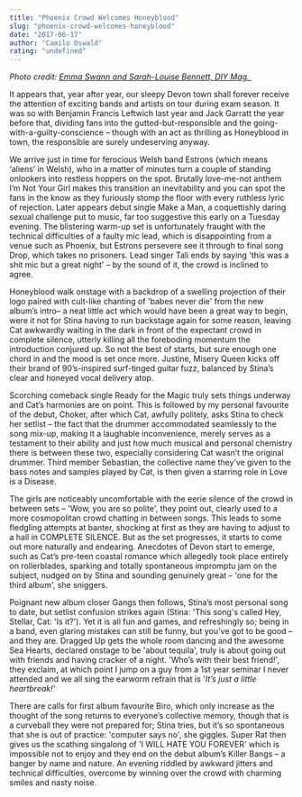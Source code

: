```yaml
---
title: "Phoenix Crowd Welcomes Honeyblood"
slug: "phoenix-crowd-welcomes-honeyblood"
date: "2017-06-17"
author: "Camilo Oswald"
rating: "undefined"
---
```


_Photo credit: [Emma Swann and Sarah-Louise Bennett, DIY Mag. ](http://diymag.com/2015/05/25/liverpool-sound-city-2015-peace-the-cribs-and-honeyblood-close-things-out-in-style)_

It appears that, year after year, our sleepy Devon town shall forever receive the attention of exciting bands and artists on tour during exam season. It was so with Benjamin Francis Leftwich last year and Jack Garratt the year before that, dividing fans into the gutted-but-responsible and the going-with-a-guilty-conscience – though with an act as thrilling as Honeyblood in town, the responsible are surely undeserving anyway.

We arrive just in time for ferocious Welsh band Estrons (which means ‘aliens’ in Welsh), who in a matter of minutes turn a couple of standing onlookers into restless hoppers on the spot. Brutally love-me-not anthem I’m Not Your Girl makes this transition an inevitability and you can spot the fans in the know as they furiously stomp the floor with every ruthless lyric of rejection. Later appears debut single Make a Man, a coquettishly daring sexual challenge put to music, far too suggestive this early on a Tuesday evening. The blistering warm-up set is unfortunately fraught with the technical difficulties of a faulty mic lead, which is disappointing from a venue such as Phoenix, but Estrons persevere see it through to final song Drop, which takes no prisoners. Lead singer Tali ends by saying 'this was a shit mic but a great night' – by the sound of it, the crowd is inclined to agree.

Honeyblood walk onstage with a backdrop of a swelling projection of their logo paired with cult-like chanting of 'babes never die' from the new album’s intro– a neat little act which would have been a great way to begin, were it not for Stina having to run backstage again for some reason, leaving Cat awkwardly waiting in the dark in front of the expectant crowd in complete silence, utterly killing all the foreboding momentum the introduction conjured up. So not the best of starts, but sure enough one chord in and the mood is set once more. Justine, Misery Queen kicks off their brand of 90’s-inspired surf-tinged guitar fuzz, balanced by Stina’s clear and honeyed vocal delivery atop.

Scorching comeback single Ready for the Magic truly sets things underway and Cat’s harmonies are on point. This is followed by my personal favourite of the debut, Choker, after which Cat, awfully politely, asks Stina to check her setlist – the fact that the drummer accommodated seamlessly to the song mix-up, making it a laughable inconvenience, merely serves as a testament to their ability and just how much musical and personal chemistry there is between these two, especially considering Cat wasn’t the original drummer. Third member Sebastian, the collective name they’ve given to the bass notes and samples played by Cat, is then given a starring role in Love is a Disease.

The girls are noticeably uncomfortable with the eerie silence of the crowd in between sets – 'Wow, you are so polite', they point out, clearly used to a more cosmopolitan crowd chatting in between songs. This leads to some fledgling attempts at banter, shocking at first as they are having to adjust to a hall in COMPLETE SILENCE. But as the set progresses, it starts to come out more naturally and endearing. Anecdotes of Devon start to emerge, such as Cat’s pre-teen coastal romance which allegedly took place entirely on rollerblades, sparking and totally spontaneous impromptu jam on the subject, nudged on by Stina and sounding genuinely great – 'one for the third album', she sniggers.

Poignant new album closer Gangs then follows, Stina’s most personal song to date, but setlist confusion strikes again (Stina: 'This song's called Hey, Stellar, Cat: 'Is it?'). Yet it is all fun and games, and refreshingly so; being in a band, even glaring mistakes can still be funny, but you’ve got to be good – and they are. Dragged Up gets the whole room dancing and the awesome Sea Hearts, declared onstage to be 'about tequila', truly is about going out with friends and having cracker of a night. 'Who’s with their best friend!', they exclaim, at which point I jump on a guy from a 1st year seminar I never attended and we all sing the earworm refrain that is '_It’s just a little heartbreak!'_

There are calls for first album favourite Biro, which only increase as the thought of the song returns to everyone’s collective memory, though that is a curveball they were not prepared for; Stina tries, but it’s so spontaneous that she is out of practice: 'computer says no', she giggles. Super Rat then gives us the scathing singalong of 'I WILL HATE YOU FOREVER' which is impossible not to enjoy and they end on the debut album’s Killer Bangs – a banger by name and nature. An evening riddled by awkward jitters and technical difficulties, overcome by winning over the crowd with charming smiles and nasty noise.
